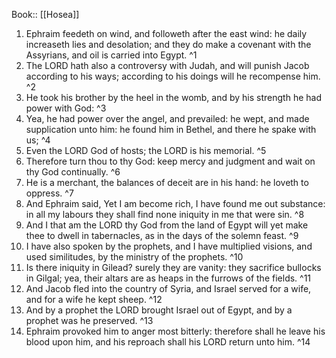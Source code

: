  Book:: [[Hosea]]
 1. Ephraim feedeth on wind, and followeth after the east wind: he daily increaseth lies and desolation; and they do make a covenant with the Assyrians, and oil is carried into Egypt. ^1
 2. The LORD hath also a controversy with Judah, and will punish Jacob according to his ways; according to his doings will he recompense him. ^2
 3. He took his brother by the heel in the womb, and by his strength he had power with God: ^3
 4. Yea, he had power over the angel, and prevailed: he wept, and made supplication unto him: he found him in Bethel, and there he spake with us; ^4
 5. Even the LORD God of hosts; the LORD is his memorial. ^5
 6. Therefore turn thou to thy God: keep mercy and judgment and wait on thy God continually. ^6
 7. He is a merchant, the balances of deceit are in his hand: he loveth to oppress. ^7
 8. And Ephraim said, Yet I am become rich, I have found me out substance: in all my labours they shall find none iniquity in me that were sin. ^8
 9. And I that am the LORD thy God from the land of Egypt will yet make thee to dwell in tabernacles, as in the days of the solemn feast. ^9
 10. I have also spoken by the prophets, and I have multiplied visions, and used similitudes, by the ministry of the prophets. ^10
 11. Is there iniquity in Gilead? surely they are vanity: they sacrifice bullocks in Gilgal; yea, their altars are as heaps in the furrows of the fields. ^11
 12. And Jacob fled into the country of Syria, and Israel served for a wife, and for a wife he kept sheep. ^12
 13. And by a prophet the LORD brought Israel out of Egypt, and by a prophet was he preserved. ^13
 14. Ephraim provoked him to anger most bitterly: therefore shall he leave his blood upon him, and his reproach shall his LORD return unto him. ^14
